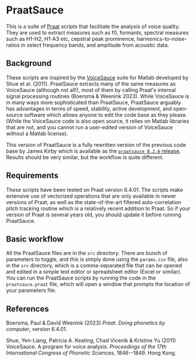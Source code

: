 # PraatSauce

This is a suite of [Praat](https://fon.hum.uva.nl/praat/) scripts that facilitate the analysis of voice quality. They are used to extract measures such as f0, formants, spectral measures such as H1-H2, H1-A3 etc, cepstral peak prominence, harmonics-to-noise-ratios in select frequency bands, and amplitude from acoustic data. 

## Background

These scripts are inspired by the [VoiceSauce](https://www.phonetics.ucla.edu/voicesauce/) suite for Matlab developed by Shue et al. (2011). PraatSauce extracts many of the same measures as VoiceSauce (although not all!), most of them by calling Praat's internal signal processing routines (Boersma & Weenink 2023). While VoiceSauce is in many ways more sophisticated than PraatSauce, PraatSauce arguably has advantages in terms of speed, stability, active development, and open-source software which allows anyone to edit the code base as they please. (While the VoiceSauce code is also open source, it relies on Matlab libraries that are not, and you cannot run a user-edited version of VoiceSauce without a Matlab license).

This version of PraatSauce is a fully rewritten version of the previous code base by James Kirby which is available as the [`praatsauce 0.2.6` release](https://github.com/kirbyj/praatsauce/tree/0.2.6). Results should be very similar, but the workflow is quite different. 

## Requirements

These scripts have been tested on Praat version 6.4.01. The scripts make extensive use of vectorized operations that are only available in newer versions of Praat, as well as the state-of-the-art filtered auto-correlation pitch tracking routine which is a relatively recent addition to Praat. So if your version of Praat is several years old, you should update it before running PraatSauce.

## Basic workflow

All the PraatSauce files are in the `src` directory. There are bunch of parameters to toggle, and this is simply done using the `params.csv` file, also in the `src` directory, which is a comma-separated file that can be opened and edited in a simple text editor or spreadsheet editor (Excel or similar). You can run the PraatSauce scripts by running the code in the `praatsauce.praat` file, which will open a window that prompts the location of your parameters file.

## References

Boersma, Paul & David Weenink (2023) *Praat. Doing phonetics by computer*, version 6.4.01.

Shue, Yen-Liang, Patricia A. Keating, Chad Vicenik & Kristine Yu (2011) VoiceSauce. A program for voice analysis. *Proceedings of the 17th International Congress of Phonetic Sciences*, 1846--1849. Hong Kong. 
